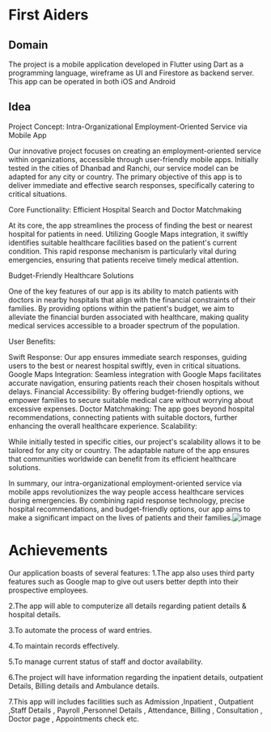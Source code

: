 # First Aiders

## Domain 

The project is a mobile application   developed in Flutter using Dart as a programming language, wireframe as UI and Firestore as backend server. This app can be operated in both iOS and Android  

## Idea

Project Concept: Intra-Organizational Employment-Oriented Service via Mobile App

Our innovative project focuses on creating an employment-oriented service within organizations, accessible through user-friendly mobile apps. Initially tested in the cities of Dhanbad and Ranchi, our service model can be adapted for any city or country. The primary objective of this app is to deliver immediate and effective search responses, specifically catering to critical situations.

Core Functionality: Efficient Hospital Search and Doctor Matchmaking

At its core, the app streamlines the process of finding the best or nearest hospital for patients in need. Utilizing Google Maps integration, it swiftly identifies suitable healthcare facilities based on the patient's current condition. This rapid response mechanism is particularly vital during emergencies, ensuring that patients receive timely medical attention.

Budget-Friendly Healthcare Solutions

One of the key features of our app is its ability to match patients with doctors in nearby hospitals that align with the financial constraints of their families. By providing options within the patient's budget, we aim to alleviate the financial burden associated with healthcare, making quality medical services accessible to a broader spectrum of the population.

User Benefits:

Swift Response: Our app ensures immediate search responses, guiding users to the best or nearest hospital swiftly, even in critical situations.
Google Maps Integration: Seamless integration with Google Maps facilitates accurate navigation, ensuring patients reach their chosen hospitals without delays.
Financial Accessibility: By offering budget-friendly options, we empower families to secure suitable medical care without worrying about excessive expenses.
Doctor Matchmaking: The app goes beyond hospital recommendations, connecting patients with suitable doctors, further enhancing the overall healthcare experience.
Scalability:

While initially tested in specific cities, our project's scalability allows it to be tailored for any city or country. The adaptable nature of the app ensures that communities worldwide can benefit from its efficient healthcare solutions.

In summary, our intra-organizational employment-oriented service via mobile apps revolutionizes the way people access healthcare services during emergencies. By combining rapid response technology, precise hospital recommendations, and budget-friendly options, our app aims to make a significant impact on the lives of patients and their families.![image](https://user-images.githubusercontent.com/97121860/198891487-7c9b40e7-89b2-4713-a667-9fcc0eb3db36.png)


# Achievements

Our application boasts of several features:
1.The app also uses third party features such as Google map to give out users better depth into their prospective employees.

2.The app will able to computerize all details regarding patient details & hospital details. 

3.To automate the process of ward entries. 

4.To maintain records effectively.

5.To manage current status of staff and doctor availability.

6.The project will have information regarding the inpatient details, outpatient Details, Billing details and Ambulance details.

7.This app will includes facilities such as Admission ,Inpatient , Outpatient ,Staff Details , Payroll ,Personnel Details , Attendance, Billing , Consultation , Doctor page , Appointments check etc.





 
